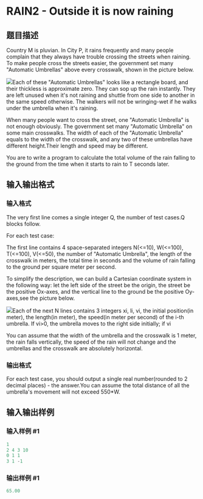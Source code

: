# RAIN2 - Outside it is now raining

## 题目描述

Country M is pluvian. In City P, it rains frequently and many people complain that they always have trouble crossing the streets when raining. To make people cross the streets easier, the government set many "Automatic Umbrellas" above every crosswalk, shown in the picture below.

![](https://cdn.luogu.com.cn/upload/vjudge_pic/SP1468/b8a3ca7533204bc06a1c2e163ba3c2415feff986.png)Each of these "Automatic Umbrellas" looks like a rectangle board, and their thickless is approximate zero. They can sop up the rain instantly. They are left unused when it's not raining and shuttle from one side to another in the same speed otherwise. The walkers will not be wringing-wet if he walks under the umbrella when it's raining.

When many people want to cross the street, one "Automatic Umbrella" is not enough obviously. The government set many "Automatic Umbrella" on some main crosswalks. The width of each of the "Automatic Umbrella" equals to the width of the crosswalk, and any two of these umbrellas have different height.Their length and speed may be different.

You are to write a program to calculate the total volume of the rain falling to the ground from the time when it starts to rain to T seconds later.

## 输入输出格式

### 输入格式

The very first line comes a single integer Q, the number of test cases.Q blocks follow.

For each test case:

The first line contains 4 space-separated integers N(<=10), W(<=100), T(<=100), V(<=50), the number of "Automatic Umbrella", the length of the crosswalk in meters, the total time in seconds and the volume of rain falling to the ground per square meter per second.

To simplify the description, we can build a Cartesian coordinate system in the following way: let the left side of the street be the origin, the street be the positive Ox-axes, and the vertical line to the ground be the positive Oy-axes,see the picture below.

![](https://cdn.luogu.com.cn/upload/vjudge_pic/SP1468/41abff77bd9953139cdf17fc5bcf0bfcc42f6c83.png)Each of the next N lines contains 3 integers xi, li, vi, the initial position(in meter), the length(in meter), the speed(in meter per second) of the i-th umbrella. If vi>0, the umbrella moves to the right side initially; if vi

You can assume that the width of the umbrella and the crosswalk is 1 meter, the rain falls vertically, the speed of the rain will not change and the umbrellas and the crosswalk are absolutely horizontal.

### 输出格式

For each test case, you should output a single real number(rounded to 2 decimal places) - the answer.You can assume the total distance of all the umbrella's movement will not exceed 550\*W.

## 输入输出样例

### 输入样例 #1

```cpp
1
2 4 3 10
0 1 1
3 1 -1
```


### 输出样例 #1

```cpp
65.00
```


